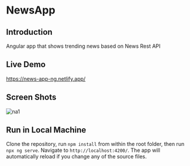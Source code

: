 # NewsApp

## Introduction

Angular app that shows trending news based on News Rest API

## Live Demo

https://news-app-ng.netlify.app/

## Screen Shots

![na1](https://user-images.githubusercontent.com/37735098/204213344-e9dd0a3a-4847-4b2d-b5fe-a569b06ac96f.PNG)

## Run in Local Machine

Clone the repository, run `npm install` from within the root folder, then run  `npx ng serve`. Navigate to `http://localhost:4200/`. The app will automatically reload if you change any of the source files.
